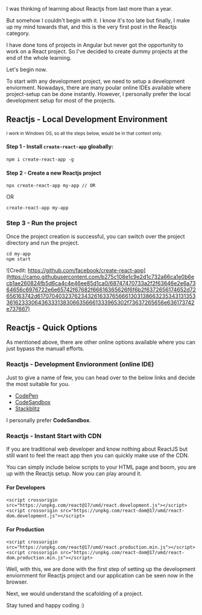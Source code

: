 I was thinking of learning about Reactjs from last more than a year.

But somehow I couldn't begin with it. I know it's too late but finally, I make up my mind towards that, and this is the very first post in the Reactjs category.  

I have done tons of projects in Angular but never got the opportunity to work on a React project. So I've decided to create dummy projects at the end of the whole learning.  

Let's begin now.

To start with any development project, we need to setup a development enviorment. Nowadays, there are many poular online IDEs available where project-setup can be done instantly. However, I personally prefer the local development setup for most of the projects.


## Reactjs - Local Development Environment

<small>I work in Windows OS, so all the steps below, would be in that context only.</small>

#### Step 1 - Install `create-react-app` gloabally:
```
npm i create-react-app -g
```
#### Step 2 - Create a new Reactjs project
```
npx create-react-app my-app // OR
```
OR
```
create-react-app my-app
```
### Step 3 - Run the project
Once the project creation is successful, you can switch over the project directory and run the project.
```
cd my-app
npm start
```
![Credit: https://github.com/facebook/create-react-app](https://camo.githubusercontent.com/b275c108e1c9e2d1c732a66ca1e0b6ecb1ae260824fb5d6ca4c4e46ee85d1ca0/68747470733a2f2f63646e2e6a7364656c6976722e6e65742f67682f66616365626f6f6b2f6372656174652d72656163742d61707040323762343261633765666130313866323534313135336162333064363331383066356661333965302f73637265656e636173742e737667)


## Reactjs - Quick Options

As mentioned above, there are other online options available where you can just bypass the manuall efforts.

### Reactjs - Development Envioronment (online IDE)
Just to give a name of few, you can head over to the below links and decide the most suitable for you.
- [CodePen](https://reactjs.org/redirect-to-codepen/hello-world)
- [CodeSandbox](https://codesandbox.io/s/new)
- [Stackblitz](https://stackblitz.com/fork/react)

I personally prefer **CodeSandbox**.

### Reactjs - Instant Start with CDN

If you are traditional web developer and know nothing about ReactJS but still want to feel the react app then you can quickly make use of the CDN.

You can simply include below scripts to your HTML page and boom, you are up with the Reactjs setup. Now you can play around it.

#### For Developers
```
<script crossorigin src="https://unpkg.com/react@17/umd/react.development.js"></script>
<script crossorigin src="https://unpkg.com/react-dom@17/umd/react-dom.development.js"></script>
```

#### For Production
```
<script crossorigin src="https://unpkg.com/react@17/umd/react.production.min.js"></script>
<script crossorigin src="https://unpkg.com/react-dom@17/umd/react-dom.production.min.js"></script>
```

Well, with this, we are done with the first step of setting up the development enviornment for Reactjs project and our application can be seen now in the browser.

Next, we would understand the scafolding of a project. 

Stay tuned and happy coding :)
<!--stackedit_data:
eyJoaXN0b3J5IjpbLTExNDcxNDA1ODJdfQ==
-->